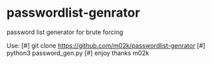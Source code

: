 # passwordlist-genrator
password list generator for brute forcing 

Use:
   [#] git clone https://github.com/m02k/passwordlist-genrator
   [#] python3 password_gen.py
   [#] enjoy thanks m02k
